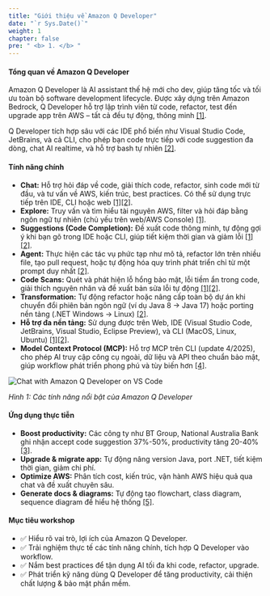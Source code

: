 ```yaml
---
title: "Giới thiệu về Amazon Q Developer"
date: "`r Sys.Date()`"
weight: 1
chapter: false
pre: " <b> 1. </b> "
---
```


#### Tổng quan về Amazon Q Developer

Amazon Q Developer là AI assistant thế hệ mới cho dev, giúp tăng tốc và tối ưu toàn bộ software development lifecycle. Được xây dựng trên Amazon Bedrock, Q Developer hỗ trợ lập trình viên từ code, refactor, test đến upgrade app trên AWS – tất cả đều tự động, thông minh [\[1\]](https://docs.aws.amazon.com/amazonq/latest/qdeveloper-ug/what-is.html).

Q Developer tích hợp sâu với các IDE phổ biến như Visual Studio Code, JetBrains, và cả CLI, cho phép bạn code trực tiếp với code suggestion đa dòng, chat AI realtime, và hỗ trợ bash tự nhiên [\[2\]](https://www.maginative.com/article/amazon-unveils-q-developer-bringing-generative-ai-to-boost-software-development-productivity/).

#### Tính năng chính

- **Chat:** Hỗ trợ hỏi đáp về code, giải thích code, refactor, sinh code mới từ đầu, và tư vấn về AWS, kiến trúc, best practices. Có thể sử dụng trực tiếp trên IDE, CLI hoặc web [\[1\]](https://docs.aws.amazon.com/amazonq/latest/qdeveloper-ug/what-is.html)[\[2\]](https://aws.amazon.com/q/developer/).
- **Explore:** Truy vấn và tìm hiểu tài nguyên AWS, filter và hỏi đáp bằng ngôn ngữ tự nhiên (chủ yếu trên web/AWS Console) [\[1\]](https://docs.aws.amazon.com/amazonq/latest/qdeveloper-ug/what-is.html).
- **Suggestions (Code Completion):** Đề xuất code thông minh, tự động gợi ý khi bạn gõ trong IDE hoặc CLI, giúp tiết kiệm thời gian và giảm lỗi [\[1\]](https://docs.aws.amazon.com/amazonq/latest/qdeveloper-ug/what-is.html)[\[2\]](https://aws.amazon.com/q/developer/).
- **Agent:** Thực hiện các tác vụ phức tạp như mô tả, refactor lớn trên nhiều file, tạo pull request, hoặc tự động hóa quy trình phát triển chỉ từ một prompt duy nhất [\[2\]](https://aws.amazon.com/q/developer/).
- **Code Scans:** Quét và phát hiện lỗ hổng bảo mật, lỗi tiềm ẩn trong code, giải thích nguyên nhân và đề xuất bản sửa lỗi tự động [\[1\]](https://docs.aws.amazon.com/amazonq/latest/qdeveloper-ug/what-is.html)[\[2\]](https://aws.amazon.com/q/developer/).
- **Transformation:** Tự động refactor hoặc nâng cấp toàn bộ dự án khi chuyển đổi phiên bản ngôn ngữ (ví dụ Java 8 → Java 17) hoặc porting nền tảng (.NET Windows → Linux) [\[2\]](https://aws.amazon.com/q/developer/).
- **Hỗ trợ đa nền tảng:** Sử dụng được trên Web, IDE (Visual Studio Code, JetBrains, Visual Studio, Eclipse Preview), và CLI (MacOS, Linux, Ubuntu) [\[1\]](https://docs.aws.amazon.com/amazonq/latest/qdeveloper-ug/what-is.html)[\[2\]](https://aws.amazon.com/q/developer/).
- **Model Context Protocol (MCP):** Hỗ trợ MCP trên CLI (update 4/2025), cho phép AI truy cập công cụ ngoài, dữ liệu và API theo chuẩn bảo mật, giúp workflow phát triển phong phú và tùy biến hơn [\[4\]](https://aws.amazon.com/about-aws/whats-new/2025/04/amazon-q-developer-cli-model-context-protocol/).

![Chat with Amazon Q Developer on VS Code](/images/1-introduction/image.png?width=40pc)

*Hình 1: Các tính năng nổi bật của Amazon Q Developer*

#### Ứng dụng thực tiễn

- **Boost productivity:** Các công ty như BT Group, National Australia Bank ghi nhận accept code suggestion 37%-50%, productivity tăng 20-40% [\[3\]](https://www.missioncloud.com/blog/what-is-amazon-q-and-how-does-it-unlock-productivity-for-businesses-and-developers).
- **Upgrade & migrate app:** Tự động nâng version Java, port .NET, tiết kiệm thời gian, giảm chi phí.
- **Optimize AWS:** Phân tích cost, kiến trúc, vận hành AWS hiệu quả qua chat và đề xuất chuyên sâu.
- **Generate docs & diagrams:** Tự động tạo flowchart, class diagram, sequence diagram để hiểu hệ thống [\[5\]](https://aws.amazon.com/blogs/dotnet/generate-code-documentation-using-amazon-q-developer/).

#### Mục tiêu workshop

- ✅ Hiểu rõ vai trò, lợi ích của Amazon Q Developer.
- ✅ Trải nghiệm thực tế các tính năng chính, tích hợp Q Developer vào workflow.
- ✅ Nắm best practices để tận dụng AI tối đa khi code, refactor, upgrade.
- ✅ Phát triển kỹ năng dùng Q Developer để tăng productivity, cải thiện chất lượng & bảo mật phần mềm.